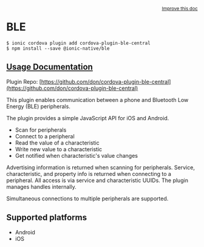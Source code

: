 <a style="float:right;font-size:12px;" href="http://github.com/ionic-team/ionic-native/edit/master/src/@ionic-native/plugins/ble/index.ts#L2">
  Improve this doc
</a>

# BLE

```
$ ionic cordova plugin add cordova-plugin-ble-central
$ npm install --save @ionic-native/ble
```

## [Usage Documentation](https://ionicframework.com/docs/native/ble/)

Plugin Repo: [https://github.com/don/cordova-plugin-ble-central](https://github.com/don/cordova-plugin-ble-central)

This plugin enables communication between a phone and Bluetooth Low Energy (BLE) peripherals.

The plugin provides a simple JavaScript API for iOS and Android.

- Scan for peripherals
- Connect to a peripheral
- Read the value of a characteristic
- Write new value to a characteristic
- Get notified when characteristic's value changes

Advertising information is returned when scanning for peripherals. Service, characteristic, and property info is returned when connecting to a peripheral. All access is via service and characteristic UUIDs. The plugin manages handles internally.

Simultaneous connections to multiple peripherals are supported.

## Supported platforms
- Android
- iOS



